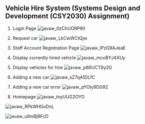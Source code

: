 ## Vehicle Hire System (Systems Design and Development (CSY2030) Assignment)

1. Login Page
  ![javaw_0zChUORP90](https://user-images.githubusercontent.com/20018470/162602870-3c42dc51-863e-408b-85f6-ffaf7150601d.png)
  
2. Request car
  ![javaw_LkCwWCtQjw](https://user-images.githubusercontent.com/20018470/162602891-fa04285b-cfd6-40e6-b4fa-5de460203ff7.png)

3. Staff Account Registration Page
  ![javaw_lPzG9AJeaE](https://user-images.githubusercontent.com/20018470/162602893-ec25c8c7-9e46-4e39-8823-e276c0800740.png)
  
4. Display currently hired vehicle 
![javaw_mcoBYJ4XUy](https://user-images.githubusercontent.com/20018470/162602894-704956ee-92e6-4f60-9e71-4de64853b789.png)

5. Display vehicles for hire
![javaw_p66UCT8y2G](https://user-images.githubusercontent.com/20018470/162602895-45b054ec-e380-400d-948c-5eb873ff4ed7.png)

6. Adding a new car
![javaw_sZ7qA1DLfC](https://user-images.githubusercontent.com/20018470/162602900-4a8afd96-cadc-4032-907a-2392d37efd72.png)

7. Adding a new car error
![javaw_pYOly9DG92](https://user-images.githubusercontent.com/20018470/162602897-3a0320d6-2d27-4920-8f08-cf17cd5db4ee.png)

8. Homepage
![javaw_tnyUUG2OYO](https://user-images.githubusercontent.com/20018470/162602901-93f866e6-fd31-4ecc-bc68-a1b5bcc2af85.png)

![javaw_RPkWH0oDnL](https://user-images.githubusercontent.com/20018470/162602899-a7a5d7d5-d19c-4714-bab3-666a7f65e7cb.png)

![javaw_u9niBjRFcD](https://user-images.githubusercontent.com/20018470/162602902-1871bf51-a6f4-4064-82ad-18263333d017.png)
